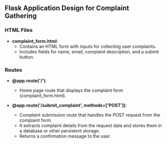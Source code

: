 ## Flask Application Design for Complaint Gathering

### HTML Files

- **complaint_form.html**:
   - Contains an HTML form with inputs for collecting user complaints.
   - Includes fields for name, email, complaint description, and a submit button.

### Routes

- **@app.route('/')**:
   - Home page route that displays the complaint form (complaint_form.html).

- **@app.route('/submit_complaint', methods=['POST'])**:
   - Complaint submission route that handles the POST request from the complaint form.
   - It extracts complaint details from the request data and stores them in a database or other persistent storage.
   - Returns a confirmation message to the user.